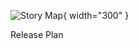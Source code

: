 

<figure markdown> 

  ![Story Map](https://drive.google.com/file/d/1xBq2FrPsx-Xr3iksNZe1NimKstoUvUNw/view?usp=sharing){ width="300" }
  <figcaption> Release Plan </figcaption>
</figure>